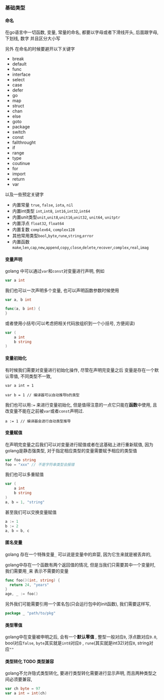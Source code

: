 ### 基础类型

#### 命名

在go语言中一切函数, 变量, 常量的命名, 都要以字母或者下滑线开头, 后面跟字母, 下划线, 数字 并且区分大小写

另外 在命名的时候要避开以下关键字

- break
- default
- func
- interface
- select
- case
- defer
- go
- map
- struct
- chan
- else
- goto
- package
- switch
- const
- fallthrought
- if
- range
- type
- coutinue
- for
- import
- return
- var

以及一些预定关键字

- 内置常量 `true`, `false`, `iota`, `nil`
- 内置int类型 `int`,`int8`, `int16`,`int32`,`int64`
- 内置unit类型`unit`,`unit8`,`unit16`,`unit32`, `unit64`, `unitptr`
- 内置浮点 `float32`, `float64`
- 内置复数 `complex64`, `complex128`
- 其他常用类型`bool`,`byte`,`rune`,`string`,`error`
- 内置函数`make`,`len`,`cap`,`new`,`append`,`copy`,`close`,`delete`,`recover`,`complex`,`real`,`imag`



#### 变量声明

golang 中可以通过`var`和`const`对变量进行声明, 例如

```go
var a int
```

我们也可以一次声明多个变量, 也可以声明函数参数时候使用

```go
var a, b int

func(a, b int) {
}
```

或者使用小括号(可以考虑把相关代码放组织到一个小括号, 方便阅读)

``` go
var (
	a int
	b string
)
```

#### 变量初始化

有时候我们需要对变量进行初始化操作, 尽管在声明完变量之后 变量是存在一个默认零值, 不同类型不一致,

```
var a int = 1

var b = 1 // 编译器可以自动推导b的类型
```

我们也可以用`:=` 来进行变量初始化, 但是值得注意的一点它只能在**函数**中使用,  且改变量不能在之前被`var`或者`const`声明过.

```
a := 1 // 编译器会进行自动类型推导
```

#### 变量赋值

在声明完变量之后我们可以对变量进行赋值或者在这基础上进行重新赋值, 因为golang是静态强类型, 对于指定相应类型的变量需要赋予相应的类型值

``` go
var foo string
foo = "xxx" // 不是字符串类型会报错
```

我们也可以多重赋值

``` go
var (
	a int
	b string
)
a, b = 1, "string"
```

甚至我们可以交换变量赋值

``` go
a := 1
b := 2
a, b = b, c
```

#### 匿名变量

golang 存在一个特殊变量`_`  可以说是变量中的弃婴, 因为它生来就是被丢弃的,

golang中存在一个函数有两个返回值的情况, 但是当我们只需要其中一个变量时, 我们需要用`_`来 表示不需要的变量

``` go
func foo()(int, string) {
  return 24, "years"
}
age, _ := foo()
```

另外我们可能需要引用一个匿名包(只会运行包中的init函数), 我们需要这样写,

``` go
package _ "path/to/pkg"

```

#### 类型零值

golang中在变量被申明之后, 会有一个**默认零值** , 整型一般对应`0`, 浮点数对应`0.0`, bool对应`false`, `byte`其实就是`int8`对应`0` , `rune`(其实就是int32)对应`0`, string对应`""`



#### 类型转化 TODO 类型兼容

golang不允许隐式类型转化, 要进行类型转化需要进行显示声明, 而且两种类型之间必须要兼容,

``` go
var ch byte = 97
var a int = int(ch)
```

